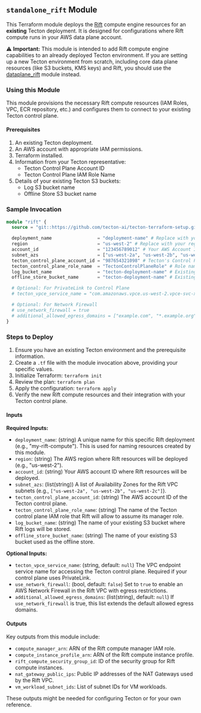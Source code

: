 ## `standalone_rift` Module

This Terraform module deploys the [Rift](https://docs.tecton.ai/docs/concepts/compute-in-tecton#rift) compute engine resources for an **existing** Tecton deployment. It is designed for configurations where Rift compute runs in your AWS data plane account.

⚠️ **Important:** This module is intended to add Rift compute engine capabilities to an already deployed Tecton environment. If you are setting up a new Tecton environment from scratch, including core data plane resources (like S3 buckets, KMS keys) and Rift, you should use the [dataplane_rift](../dataplane_rift/) module instead.

### Using this Module

This module provisions the necessary Rift compute resources (IAM Roles, VPC, ECR repository, etc.) and configures them to connect to your existing Tecton control plane.

#### Prerequisites

1.  An existing Tecton deployment.
2.  An AWS account with appropriate IAM permissions.
3.  Terraform installed.
4.  Information from your Tecton representative:
    *   Tecton Control Plane Account ID
    *   Tecton Control Plane IAM Role Name
5.  Details of your existing Tecton S3 buckets:
    *   Log S3 bucket name
    *   Offline Store S3 bucket name

### Sample Invocation

```terraform
module "rift" {
  source = "git::https://github.com/tecton-ai/tecton-terraform-setup.git//modules/standalone_rift"

  deployment_name                 = "deployment-name" # Replace with your deployment name (existing)
  region                          = "us-west-2" # Replace with your region
  account_id                      = "123456789012" # Your AWS Account ID
  subnet_azs                      = ["us-west-2a", "us-west-2b", "us-west-2c"] # AZs in your region
  tecton_control_plane_account_id = "987654321098" # Tecton's Control Plane Account ID
  tecton_control_plane_role_name  = "TectonControlPlaneRole" # Role name provided by tecton
  log_bucket_name                 = "tecton-deployment-name" # Existing S3 Bucket
  offline_store_bucket_name       = "tecton-deployment-name" # Existing S3 Bucket

  # Optional: For PrivateLink to Control Plane
  # tecton_vpce_service_name = "com.amazonaws.vpce.us-west-2.vpce-svc-xxxxxxxxxxxxxxxxx"

  # Optional: For Network Firewall
  # use_network_firewall = true
  # additional_allowed_egress_domains = ["example.com", "*.example.org"]
}
```

### Steps to Deploy

1.  Ensure you have an existing Tecton environment and the prerequisite information.
2.  Create a `.tf` file with the module invocation above, providing your specific values.
3.  Initialize Terraform: `terraform init`
4.  Review the plan: `terraform plan`
5.  Apply the configuration: `terraform apply`
6.  Verify the new Rift compute resources and their integration with your Tecton control plane.

#### Inputs

**Required Inputs:**

*   `deployment_name`: (string) A unique name for this specific Rift deployment (e.g., "my-rift-compute"). This is used for naming resources created by this module.
*   `region`: (string) The AWS region where Rift resources will be deployed (e.g., "us-west-2").
*   `account_id`: (string) Your AWS account ID where Rift resources will be deployed.
*   `subnet_azs`: (list(string)) A list of Availability Zones for the Rift VPC subnets (e.g., `["us-west-2a", "us-west-2b", "us-west-2c"]`).
*   `tecton_control_plane_account_id`: (string) The AWS account ID of the Tecton control plane.
*   `tecton_control_plane_role_name`: (string) The name of the Tecton control plane IAM role that Rift will allow to assume its manager role.
*   `log_bucket_name`: (string) The name of your existing S3 bucket where Rift logs will be stored.
*   `offline_store_bucket_name`: (string) The name of your existing S3 bucket used as the offline store.

**Optional Inputs:**

*   `tecton_vpce_service_name`: (string, default: `null`) The VPC endpoint service name for accessing the Tecton control plane. Required if your control plane uses PrivateLink.
*   `use_network_firewall`: (bool, default: `false`) Set to `true` to enable an AWS Network Firewall in the Rift VPC with egress restrictions.
*   `additional_allowed_egress_domains`: (list(string), default: `null`) If `use_network_firewall` is true, this list extends the default allowed egress domains.

#### Outputs

Key outputs from this module include:

*   `compute_manager_arn`: ARN of the Rift compute manager IAM role.
*   `compute_instance_profile_arn`: ARN of the Rift compute instance profile.
*   `rift_compute_security_group_id`: ID of the security group for Rift compute instances.
*   `nat_gateway_public_ips`: Public IP addresses of the NAT Gateways used by the Rift VPC.
*   `vm_workload_subnet_ids`: List of subnet IDs for VM workloads.

These outputs might be needed for configuring Tecton or for your own reference.

